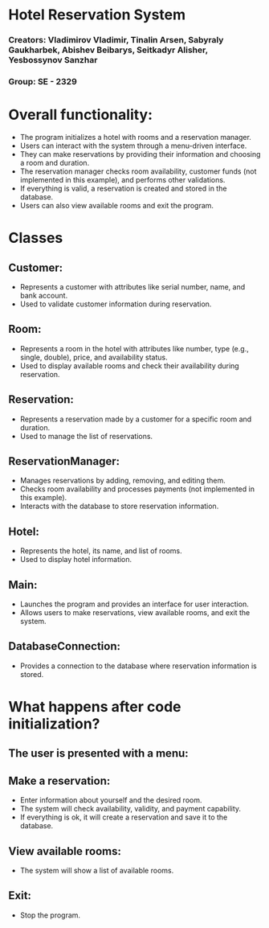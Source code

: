 # Hotel Reservation System

### Creators: Vladimirov Vladimir, Tinalin Arsen, Sabyraly Gaukharbek, Abishev Beibarys, Seitkadyr Alisher, Yesbossynov Sanzhar

### Group: SE - 2329

# Overall functionality:

  - The program initializes a hotel with rooms and a reservation manager.
  - Users can interact with the system through a menu-driven interface.
  - They can make reservations by providing their information and choosing a room and duration.
  - The reservation manager checks room availability, customer funds (not implemented in this example), and performs other validations.
  - If everything is valid, a reservation is created and stored in the database.
  - Users can also view available rooms and exit the program.


# Classes

## Customer:

  - Represents a customer with attributes like serial number, name, and bank account.
  - Used to validate customer information during reservation.

## Room:

  - Represents a room in the hotel with attributes like number, type (e.g., single, double), price, and availability status.
  - Used to display available rooms and check their availability during reservation.

## Reservation:

  - Represents a reservation made by a customer for a specific room and duration.
  - Used to manage the list of reservations.

## ReservationManager:

  - Manages reservations by adding, removing, and editing them.
  - Checks room availability and processes payments (not implemented in this example).
  - Interacts with the database to store reservation information.

## Hotel:

  - Represents the hotel, its name, and list of rooms.
  - Used to display hotel information.

## Main:

  - Launches the program and provides an interface for user interaction.
  - Allows users to make reservations, view available rooms, and exit the system.

## DatabaseConnection:

  - Provides a connection to the database where reservation information is stored.


# What happens after code initialization?

  ## The user is presented with a menu:
  
  ## Make a reservation:
  
  - Enter information about yourself and the desired room.
  - The system will check availability, validity, and payment capability.
  - If everything is ok, it will create a reservation and save it to the database.
    
  ## View available rooms:
  
  - The system will show a list of available rooms.
    
  ## Exit:
  
  - Stop the program.
  

